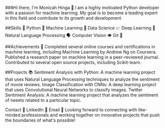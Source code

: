 ###Hi there, I'm Monicah Hinga 👋
I am a highly motivated Python developer with a passion for machine learning. My goal is to become a leading expert in this field and contribute to its growth and development.

##Skills 🚀
Python 🐍
Machine Learning 🤖
Data Science 📈
Deep Learning 🧠
Natural Language Processing 🗣️
Computer Vision 👁️
Git 🌳


##Achievements 🌟
Completed several online courses and certifications in machine learning, including Machine Learning by Andrew Ng on Coursera.
Published a research paper on machine learning in a peer-reviewed journal.
Contributed to several open source projects, including Scikit-learn.


##Projects 📚
Sentiment Analysis with Python: A machine learning project that uses Natural Language Processing techniques to analyze the sentiment of movie reviews.
Image Classification with CNNs: A deep learning project that uses Convolutional Neural Networks to classify images.
Twitter Sentiment Analysis: A machine learning project that analyzes the sentiment of tweets related to a particular topic.

Contact 🤝
LinkedIn 💼
Email 📧
Looking forward to connecting with like-minded professionals and working together on innovative projects that push the boundaries of what's possible!

